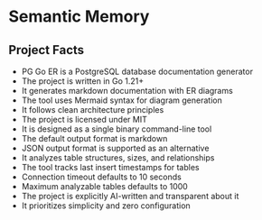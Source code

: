 # Semantic Memory

## Project Facts
- PG Go ER is a PostgreSQL database documentation generator
- The project is written in Go 1.21+
- It generates markdown documentation with ER diagrams
- The tool uses Mermaid syntax for diagram generation
- It follows clean architecture principles
- The project is licensed under MIT
- It is designed as a single binary command-line tool
- The default output format is markdown
- JSON output format is supported as an alternative
- It analyzes table structures, sizes, and relationships
- The tool tracks last insert timestamps for tables
- Connection timeout defaults to 10 seconds
- Maximum analyzable tables defaults to 1000
- The project is explicitly AI-written and transparent about it
- It prioritizes simplicity and zero configuration